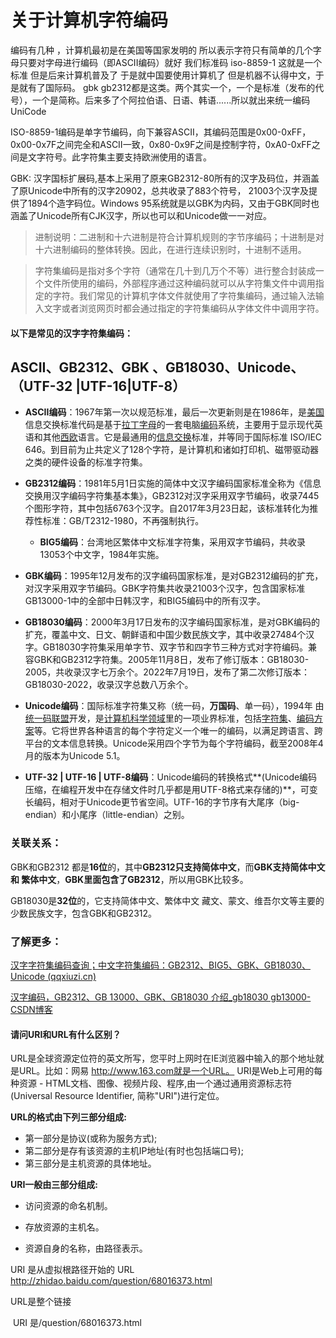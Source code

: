 

# 关于计算机字符编码

编码有几种 ，计算机最初是在美国等国家发明的 所以表示字符只有简单的几个字母只要对字母进行编码（即ASCII编码）就好 我们标准码 iso-8859-1 这就是一个标准
但是后来计算机普及了 于是就中国要使用计算机了 但是机器不认得中文，于是就有了国际码。 gbk gb2312都是这类。两个其实一个，一个是标准（发布的代号），一个是简称。后来多了个阿拉伯语、日语、韩语......所以就出来统一编码UniCode

ISO-8859-1编码是单字节编码，向下兼容ASCII，其编码范围是0x00-0xFF，0x00-0x7F之间完全和ASCII一致，0x80-0x9F之间是控制字符，0xA0-0xFF之间是文字符号。此字符集主要支持欧洲使用的语言。

GBK:  汉字国标扩展码,基本上采用了原来GB2312-80所有的汉字及码位，并涵盖了原Unicode中所有的汉字20902，总共收录了883个符号，   21003个汉字及提供了1894个造字码位。Windows 95系统就是以GBK为内码，又由于GBK同时也涵盖了Unicode所有CJK汉字，所以也可以和Unicode做一一对应。



> 进制说明：二进制和十六进制是符合计算机规则的字节序编码；十进制是对十六进制编码的整体转换。因此，在进行连续识别时，十进制不适用。



> 字符集编码是指对多个字符（通常在几十到几万个不等）进行整合封装成一个文件所使用的编码，外部程序通过这种编码就可以从字符集文件中调用指定的字符。我们常见的计算机字体文件就使用了字符集编码，通过输入法输入文字或者浏览网页时都会通过指定的字符集编码从字体文件中调用字符。



#### 以下是常见的汉字字符集编码：

## ASCII、GB2312、GBK 、GB18030、Unicode、（UTF-32 |UTF-16|UTF-8）

- **ASCII编码**：1967年第一次以规范标准，最后一次更新则是在1986年，是[美国](https://baike.baidu.com/item/美国/125486?fromModule=lemma_inlink)信息交换标准代码是基于[拉丁字母](https://baike.baidu.com/item/拉丁字母/1936851?fromModule=lemma_inlink)的一套电脑[编码](https://baike.baidu.com/item/编码/80092?fromModule=lemma_inlink)系统，主要用于显示现代英语和其他[西欧](https://baike.baidu.com/item/西欧/3028649?fromModule=lemma_inlink)语言。它是最通用的[信息交换](https://baike.baidu.com/item/信息交换/716328?fromModule=lemma_inlink)标准，并等同于国际标准 ISO/IEC 646。到目前为止共定义了128个字符，是计算机和诸如打印机、磁带驱动器之类的硬件设备的标准字符集。

  

- **GB2312编码**：1981年5月1日实施的简体中文汉字编码国家标准全称为《信息交换用汉字编码字符集基本集》，GB2312对汉字采用双字节编码，收录7445个图形字符，其中包括6763个汉字。自2017年3月23日起，该标准转化为推荐性标准：GB/T2312-1980，不再强制执行。

  - **BIG5编码**：台湾地区繁体中文标准字符集，采用双字节编码，共收录13053个中文字，1984年实施。

    

- **GBK编码**：1995年12月发布的汉字编码国家标准，是对GB2312编码的扩充，对汉字采用双字节编码。GBK字符集共收录21003个汉字，包含国家标准GB13000-1中的全部中日韩汉字，和BIG5编码中的所有汉字。

  

- **GB18030编码**：2000年3月17日发布的汉字编码国家标准，是对GBK编码的扩充，覆盖中文、日文、朝鲜语和中国少数民族文字，其中收录27484个汉字。GB18030字符集采用单字节、双字节和四字节三种方式对字符编码。兼容GBK和GB2312字符集。2005年11月8日，发布了修订版本：GB18030-2005，共收录汉字七万余个。2022年7月19日，发布了第二次修订版本：GB18030-2022，收录汉字总数八万余个。

  

- **Unicode编码**：国际标准字符集又称（统一码，**万国码**、单一码），1994年 由[统一码联盟](https://baike.baidu.com/item/统一码联盟/3694574?fromModule=lemma_inlink)开发，是[计算机科学领域](https://baike.baidu.com/item/计算机科学领域/12650606?fromModule=lemma_inlink)里的一项业界标准，包括[字符集](https://baike.baidu.com/item/字符集/946585?fromModule=lemma_inlink)、[编码方案](https://baike.baidu.com/item/编码方案/20835369?fromModule=lemma_inlink)等。它将世界各种语言的每个字符定义一个唯一的编码，以满足跨语言、跨平台的文本信息转换。Unicode采用四个字节为每个字符编码，截至2008年4月的版本为Unicode 5.1。

  

- **UTF-32 | UTF-16 | UTF-8编码**：Unicode编码的转换格式**(Unicode编码压缩，在编程开发中在存储文件时几乎都是用UTF-8格式来存储的)**，可变长编码，相对于Unicode更节省空间。UTF-16的字节序有大尾序（big-endian）和小尾序（little-endian）之别。

  

### 关联关系：

GBK和GB2312 都是**16位**的，其中**GB2312只支持简体中文**，而**GBK支持简体中文 和 繁体中文**，**GBK里面包含了GB2312**，所以用GBK比较多。

GB18030是**32位**的，它支持简体中文、繁体中文 藏文、蒙文、维吾尔文等主要的少数民族文字，包含GBK和GB2312。



### 了解更多：

[汉字字符集编码查询；中文字符集编码：GB2312、BIG5、GBK、GB18030、Unicode (qqxiuzi.cn)](https://www.qqxiuzi.cn/bianma/zifuji.php)

[汉字编码，GB2312、GB 13000、GBK、GB18030 介绍_gb18030 gb13000-CSDN博客](https://blog.csdn.net/he__yuan/article/details/78128396)





#### 请问URI和URL有什么区别？

URL是全球资源定位符的英文所写，您平时上网时在IE浏览器中输入的那个地址就是URL。比如：网易 http://www.163.com就是一个URL。
URI是Web上可用的每种资源 - HTML文档、图像、视频片段、程序,由一个通过通用资源标志符(Universal Resource Identifier, 简称"URI")进行定位。 

**URL的格式由下列三部分组成:** 

 - 第一部分是协议(或称为服务方式);  
 - 第二部分是存有该资源的主机IP地址(有时也包括端口号);  
 - 第三部分是主机资源的具体地址。

**URI一般由三部分组成:** 

 - 访问资源的命名机制。  

 - 存放资源的主机名。  

 - 资源自身的名称，由路径表示。

   

URI 是从虚拟根路径开始的
	URL http://zhidao.baidu.com/question/68016373.html  

URL是整个链接

​	URI 是/question/68016373.html